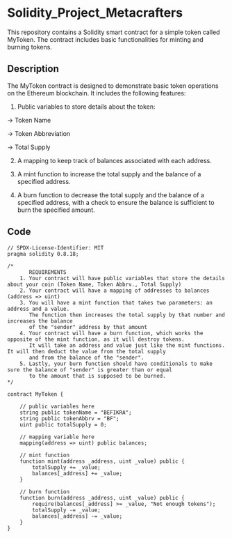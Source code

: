 # Solidity_Project_Metacrafters
This repository contains a Solidity smart contract for a simple token called MyToken. The contract includes basic functionalities for minting and burning tokens.

## Description
The MyToken contract is designed to demonstrate basic token operations on the Ethereum blockchain. It includes the following features:

1. Public variables to store details about the token:

 -> Token Name

 -> Token Abbreviation

 -> Total Supply

2. A mapping to keep track of balances associated with each address.

3. A mint function to increase the total supply and the balance of a specified address.

4. A burn function to decrease the total supply and the balance of a specified address, with a check to ensure the balance is sufficient to burn the specified amount.

## Code

```solidity
// SPDX-License-Identifier: MIT
pragma solidity 0.8.18;

/*
       REQUIREMENTS
    1. Your contract will have public variables that store the details about your coin (Token Name, Token Abbrv., Total Supply)
    2. Your contract will have a mapping of addresses to balances (address => uint)
    3. You will have a mint function that takes two parameters: an address and a value. 
       The function then increases the total supply by that number and increases the balance 
       of the "sender" address by that amount
    4. Your contract will have a burn function, which works the opposite of the mint function, as it will destroy tokens. 
       It will take an address and value just like the mint functions. It will then deduct the value from the total supply 
       and from the balance of the "sender".
    5. Lastly, your burn function should have conditionals to make sure the balance of "sender" is greater than or equal 
       to the amount that is supposed to be burned.
*/

contract MyToken {

    // public variables here
    string public tokenName = "BEFIKRA";
    string public tokenAbbrv = "BF";
    uint public totalSupply = 0;

    // mapping variable here
    mapping(address => uint) public balances;

    // mint function
    function mint(address _address, uint _value) public {
        totalSupply += _value;
        balances[_address] += _value;
    }

    // burn function
    function burn(address _address, uint _value) public {
        require(balances[_address] >= _value, "Not enough tokens");
        totalSupply -= _value;
        balances[_address] -= _value;
    }
}
